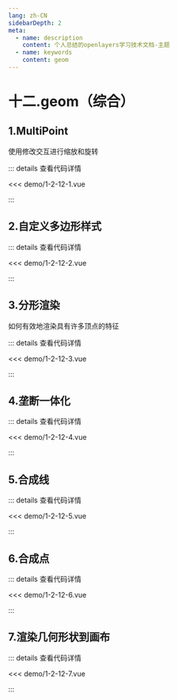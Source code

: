 ```yaml
---
lang: zh-CN
sidebarDepth: 2
meta:
  - name: description
    content: 个人总结的openlayers学习技术文档-主题
  - name: keywords
    content: geom
---
```


# 十二.geom（综合）

## 1.MultiPoint

使用修改交互进行缩放和旋转

  <Container url="https://zhoubichuan.com/resume/?type=openlayers&name=1-2-12-1.vue" />

::: details 查看代码详情

<<< demo/1-2-12-1.vue

:::

## 2.自定义多边形样式

  <Container url="https://zhoubichuan.com/resume/?type=openlayers&name=1-2-12-2.vue" />

::: details 查看代码详情

<<< demo/1-2-12-2.vue

:::

## 3.分形渲染

如何有效地渲染具有许多顶点的特征

  <Container url="https://zhoubichuan.com/resume/?type=openlayers&name=1-2-12-3.vue" />

::: details 查看代码详情

<<< demo/1-2-12-3.vue

:::

## 4.垄断一体化

  <Container url="https://zhoubichuan.com/resume/?type=openlayers&name=1-2-12-4.vue" />

::: details 查看代码详情

<<< demo/1-2-12-4.vue

:::

## 5.合成线

  <Container url="https://zhoubichuan.com/resume/?type=openlayers&name=1-2-12-5.vue" />

::: details 查看代码详情

<<< demo/1-2-12-5.vue

:::

## 6.合成点

  <Container url="https://zhoubichuan.com/resume/?type=openlayers&name=1-2-12-6.vue" />

::: details 查看代码详情

<<< demo/1-2-12-6.vue

:::

## 7.渲染几何形状到画布

  <Container url="https://zhoubichuan.com/resume/?type=openlayers&name=1-2-12-7.vue" />

::: details 查看代码详情

<<< demo/1-2-12-7.vue

:::
